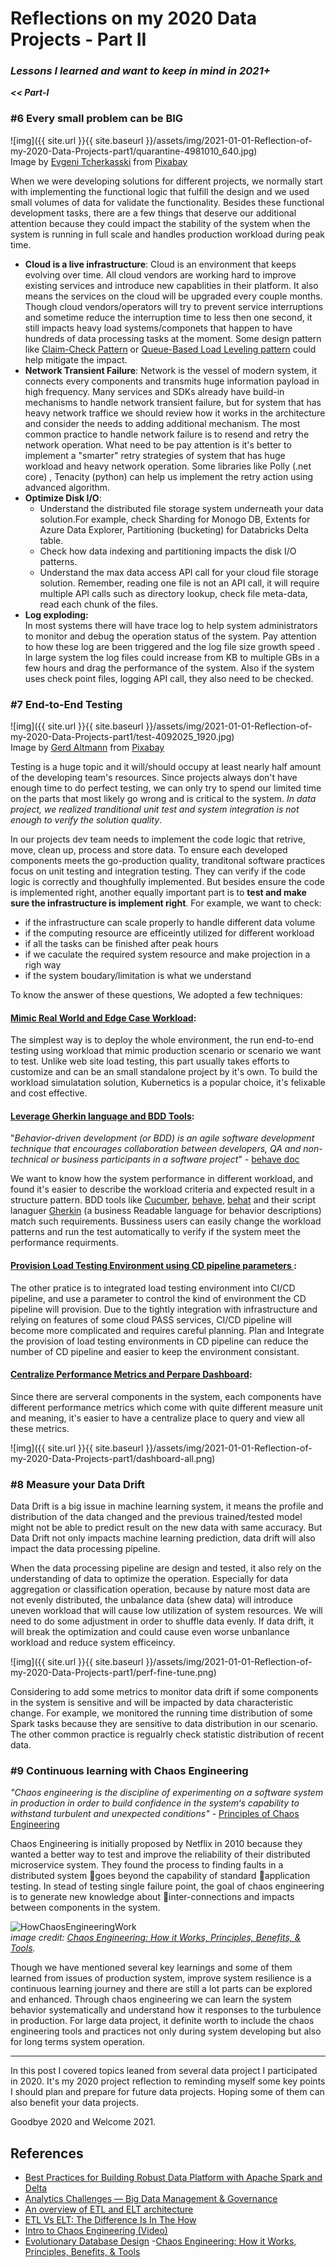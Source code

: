 # Reflections on my 2020 Data Projects  - Part II
###  _Lessons I learned and want to keep in mind in 2021+_

___<< Part-I___ 

### #6 Every small problem can be BIG

![img]({{ site.url }}{{ site.baseurl }}/assets/img/2021-01-01-Reflection-of-my-2020-Data-Projects-part1/quarantine-4981010_640.jpg)
<br>
Image by <a href="https://pixabay.com/users/evgenit-4930349/?utm_source=link-attribution&amp;utm_medium=referral&amp;utm_campaign=image&amp;utm_content=4981010">Evgeni Tcherkasski</a> from <a href="https://pixabay.com/?utm_source=link-attribution&amp;utm_medium=referral&amp;utm_campaign=image&amp;utm_content=4981010">Pixabay</a>

When we were developing solutions for different projects, we normally start with implementing the functional logic that fulfill the design and we used small volumes of data for validate the functionality. Besides these functional development tasks,  there are a few things that deserve our additional attention because they  could impact the stability of the system when the system is running in full scale and handles production workload during peak time.

- __Cloud is a live infrastructure__: Cloud is an environment that keeps evolving over time. All cloud vendors are working hard to improve existing services and introduce new capablities in their platform. It also means the services on the cloud will be upgraded every couple months. Though cloud vendors/operators will try to prevent service interruptions and sometime reduce the interruption time to less then one second, it still impacts heavy load systems/componets that happen to have hundreds of data processing tasks at the moment. Some design pattern like 
[Claim-Check Pattern](https://docs.microsoft.com/en-us/azure/architecture/patterns/claim-check) or [Queue-Based Load Leveling pattern](https://docs.microsoft.com/en-us/azure/architecture/patterns/queue-based-load-leveling) could help mitigate the impact.  
- __Network Transient Failure__: Network is the vessel of modern system, it connects every components and transmits huge information payload in high frequency. Many services and SDKs already have build-in mechanisms to handle network transient failure, but for system that has heavy network traffice we should review how it works in the architecture and consider the needs to adding additional mechanism. 
The most common practice to handle network failure is to resend and retry the network operation. What need to be pay attention is it's better to implement a "smarter" retry strategies of system that has huge workload and heavy network operation. Some libraries like Polly (.net core) , Tenacity (python) can help us implement the retry action using advanced algorithm. 
- __Optimize Disk I/O__: 
    - Understand the distributed file storage system underneath your data solution.For example, check Sharding for Monogo DB, Extents for Azure Data Explorer, Partitioning (bucketing) for Databricks Delta table.
    -  Check how data indexing and partitioning impacts the disk I/O patterns.
    - Understand the max data access API call for your cloud file storage solution. Remember, reading one file is not an API call, it will require multiple API calls such as directory lookup, check file meta-data, read each chunk of the files. 
- __Log exploding:__  
    In most systems there will have trace log to help system administrators to monitor and debug the operation status of the system. Pay attention to how these log are been triggered and the log file size growth speed . In large system the log files could increase from KB to multiple GBs in a few hours and drag the performance of the system. Also if the system uses check point files, logging API call, they also need to be checked. 


### #7 End-to-End Testing 

![img]({{ site.url }}{{ site.baseurl }}/assets/img/2021-01-01-Reflection-of-my-2020-Data-Projects-part1/test-4092025_1920.jpg)
<br>
Image by <a href="https://pixabay.com/users/geralt-9301/?utm_source=link-attribution&amp;utm_medium=referral&amp;utm_campaign=image&amp;utm_content=4092025">Gerd Altmann</a> from <a href="https://pixabay.com/?utm_source=link-attribution&amp;utm_medium=referral&amp;utm_campaign=image&amp;utm_content=4092025">Pixabay</a>

Testing is a huge topic and it will/should occupy at least nearly half amount of the developing team's resources. Since projects always don't have enough time to do perfect testing, we can only try to spend our limited time on the parts that most likely go wrong and is critical to the system. _In data project, we realized tranditional unit test and system integration is not enough to verify the solution quality_.  

In our projects dev team needs to implement the code logic that retrive, move, clean up,  process and store data. To ensure each developed components meets the go-production quality, tranditonal software practices focus on unit testing and integration testing. They can verify if the code logic is correctly and thoughfully implemented. But besides ensure the code is implemented right, another equally important part is to __test and make sure the infrastructure is implement right__. For example, we want to check:
- if the infrastructure can scale properly to handle different data volume
- if the computing resource are efficeintly utilized for different workload
- if all the tasks can be finished after peak hours
- if we caculate the required system resource and make projection in a righ way  
- if the system boudary/limitation is what we understand 

To know the answer of these questions, We adopted a few techniques: 

####  <u>Mimic Real World and Edge Case Workload</u>: 
The simplest way is to deploy the whole environment, the run end-to-end testing using workload that mimic production scenario or scenario we want to test. Unlike web site load testing, this part usually takes efforts to customize and can be an small standalone project by it's own. To build the workload simulatation solution, Kubernetics is a popular choice, it's felixable and cost effective. 


####  <u>Leverage Gherkin language and BDD Tools</u>: 

"_Behavior-driven development (or BDD) is an agile software development technique that encourages collaboration between developers, QA and non-technical or business participants in a software project_" - [behave doc](https://behave.readthedocs.io/en/stable/philosophy.html)

We want to know how the system performance in different workload, and found it's easier to describe the workload criteria and expected result in a structure pattern. BDD tools like [Cucumber](https://en.wikipedia.org/wiki/Cucumber_(software)), [behave](https://behave.readthedocs.io), [behat](https://docs.behat.org/en/latest/) and their script lanaguer [Gherkin](https://behave.readthedocs.io/en/stable/philosophy.html#the-gherkin-language) (a business Readable language for behavior descriptions) match such requirements. Bussiness users can easily change the workload patterns and run the test automatically to verify if the system meet the performance requirments. 

####  <u>Provision Load Testing Environment using CD pipeline parameters </u>: 
The other pratice is to integrated load testing environment into CI/CD pipeline, and use a parameter to control the kind of environment the CD pipeline will provision. Due to the tightly integration with infrastructure and relying on features of some cloud PASS services, CI/CD pipeline will become more complicated and requires careful planning. Plan and Integrate the provision of  load testing environments in CD pipeline can reduce the number of CD pipeline and easier to keep the environment consistant. 


####  <u>Centralize Performance Metrics and Perpare Dashboard</u>: 
Since there are serveral components in the system, each components have different performance metrics which come with quite different measure unit and meaning, it's easier to have a centralize place to query and view all these metrics. 

![img]({{ site.url }}{{ site.baseurl }}/assets/img/2021-01-01-Reflection-of-my-2020-Data-Projects-part1/dashboard-all.png)


### #8 Measure your Data Drift 

Data Drift is a big issue in machine learning system, it means the profile and distribution of the data changed and the previous trained/tested model might not be able to predict result on the new data with same accuracy. But Data Drift not only impacts machine learning prediction, data drift will also impact the data processing pipeline. 

When the data processing pipeline are design and tested, it also rely on the understanding of data to optimize the operation. Especially for data aggregation or classification operation, because by nature most data are not evenly distributed, the unbalance data (shew data) will introduce uneven workload that will cause low utilization of system resources. We will need to do some adjustment in order to shuffle data evenly. If data drift, it will break the optimization and could cause even worse unbanlance workload and reduce system efficeincy.  

![img]({{ site.url }}{{ site.baseurl }}/assets/img/2021-01-01-Reflection-of-my-2020-Data-Projects-part1/perf-fine-tune.png)

Considering to add some metrics to monitor data drift if some components in the system is sensitive and will be impacted by data characteristic change. For example, we monitored the running time distribution of some Spark tasks because they are sensitive to data distribution in our scenario. The other common practice is regualrly check statistic distribution of recent data. 


### #9 Continuous learning with Chaos Engineering

_"Chaos engineering is the discipline of experimenting on a software system in production in order to build confidence in the system‘s capability to withstand turbulent and unexpected conditions"_ - <u>[Principles of Chaos Engineering](https://principlesofchaos.org)</u>


Chaos Engineering is initially proposed by Netflix in 2010 because they wanted a better way to test and improve the reliability of their distributed microservice system. They found the process to finding faults in a distributed system goes beyond the capability of standard application testing. In stead of testing single failure point, the goal of chaos engineering is to generate new knowledge about inter-connections and impacts between components in the system. 

![HowChaosEngineeringWork](https://phoenixnap.com/blog/wp-content/uploads/2020/10/how-chaos-engineering-works.jpg)
<br>
_image credit: [Chaos Engineering: How it Works, Principles, Benefits, & Tools](https://phoenixnap.com/blog/chaos-engineering)._

Though we have mentioned several key learnings and some of them learned from issues of production system, improve system resilience is a continuous learning journey and there are still a lot parts can be explored and enhanced. Through chaos engineering we can learn the system  behavior systematically and understand how it responses to the turbulence in production.  For large data project, it definite worth to include the chaos engineering tools and practices not only during system developing but also for long terms system operation. 

---


In this post I covered topics leaned from several data project I participated in 2020. It's my 2020 project reflection to reminding myself some key points I should plan and prepare for future data projects. Hoping some of them can also benefit your data projects. 

Goodbye 2020 and Welcome 2021. 





## References
- [Best Practices for Building Robust Data Platform with Apache Spark and Delta](https://databricks.com/session_na20/best-practices-for-building-robust-data-platform-with-apache-spark-and-delta)
- [Analytics Challenges — Big Data Management & Governance](https://medium.com/analytics-vidhya/big-data-management-governance-bce5f72821c1)
- [An overview of ETL and ELT architecture](https://www.sqlshack.com/an-overview-of-etl-and-elt-architecture/)
- [ETL Vs ELT: The Difference Is In The How](https://blog.panoply.io/etl-vs-elt-the-difference-is-in-the-how)
- [Intro to Chaos Engineering (Video)](https://www.youtube.com/watch?v=qHykK5pFRW4)
- [Evolutionary Database Design](https://martinfowler.com/articles/evodb.html#AllDatabaseArtifactsAreVersionControlledWithApplicationCode)
-[Chaos Engineering: How it Works, Principles, Benefits, & Tools
](https://phoenixnap.com/blog/chaos-engineering)

